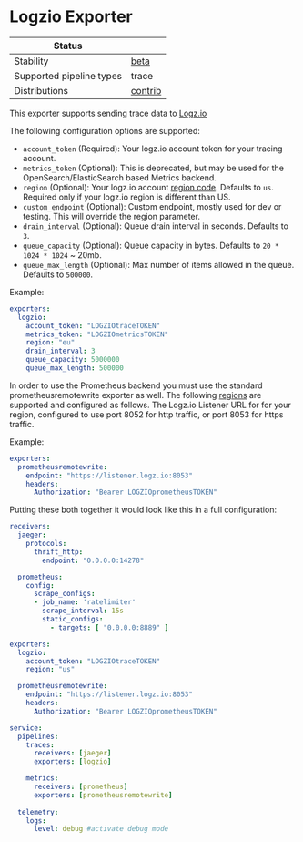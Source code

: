 # Logzio Exporter

| Status                   |           |
| ------------------------ |-----------|
| Stability                | [beta]    |
| Supported pipeline types | trace     |
| Distributions            | [contrib] |

This exporter supports sending trace data to [Logz.io](https://www.logz.io)

The following configuration options are supported:

* `account_token` (Required): Your logz.io account token for your tracing account.
* `metrics_token` (Optional): This is deprecated, but may be used for the OpenSearch/ElasticSearch based Metrics backend.
* `region` (Optional): Your logz.io account [region code](https://docs.logz.io/user-guide/accounts/account-region.html#available-regions). Defaults to `us`. Required only if your logz.io region is different than US.
* `custom_endpoint` (Optional): Custom endpoint, mostly used for dev or testing. This will override the region parameter.
* `drain_interval` (Optional): Queue drain interval in seconds. Defaults to `3`.
* `queue_capacity` (Optional): Queue capacity in bytes. Defaults to `20 * 1024 * 1024` ~ 20mb.
* `queue_max_length` (Optional): Max number of items allowed in the queue. Defaults to `500000`.

Example:

```yaml
exporters:
  logzio:
    account_token: "LOGZIOtraceTOKEN"
    metrics_token: "LOGZIOmetricsTOKEN"
    region: "eu"
    drain_interval: 3
    queue_capacity: 5000000
    queue_max_length: 500000
```
In order to use the Prometheus backend you must use the standard prometheusremotewrite exporter as well. The following [regions](https://docs.logz.io/user-guide/accounts/account-region.html#supported-regions-for-prometheus-metrics) are supported and configured as follows. The Logz.io Listener URL for for your region, configured to use port 8052 for http traffic, or port 8053 for https traffic.

Example:

```yaml
exporters:
  prometheusremotewrite:
    endpoint: "https://listener.logz.io:8053"
    headers:
      Authorization: "Bearer LOGZIOprometheusTOKEN"
```

Putting these both together it would look like this in a full configuration:

```yaml
receivers:
  jaeger:
    protocols:
      thrift_http:
        endpoint: "0.0.0.0:14278"

  prometheus:
    config:
      scrape_configs:
      - job_name: 'ratelimiter'
        scrape_interval: 15s
        static_configs:
          - targets: [ "0.0.0.0:8889" ]

exporters:
  logzio:
    account_token: "LOGZIOtraceTOKEN"
    region: "us"

  prometheusremotewrite:
    endpoint: "https://listener.logz.io:8053"
    headers:
      Authorization: "Bearer LOGZIOprometheusTOKEN"

service:
  pipelines:
    traces:
      receivers: [jaeger]
      exporters: [logzio]

    metrics:
      receivers: [prometheus]
      exporters: [prometheusremotewrite]
  
  telemetry:
    logs:
      level: debug #activate debug mode
```

[beta]:https://github.com/open-telemetry/opentelemetry-collector#beta
[contrib]:https://github.com/open-telemetry/opentelemetry-collector-releases/tree/main/distributions/otelcol-contrib